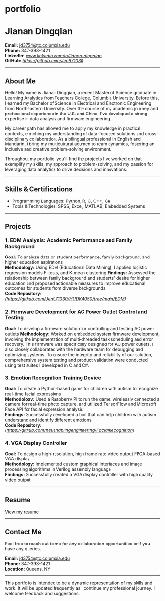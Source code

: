 # portfolio
# Jianan Dingqian

**Email:** jd3754@tc.columbia.edu  
**Phone:** 347-393-1421  
**LinkedIn:** *www.linkedin.com/in/jianan-dingqian*  
**GitHub:** *https://github.com/Jen971030*

---

## About Me

Hello! My name is Jianan Dingqian, a recent Master of Science graduate in Learning Analytics from Teachers College, Columbia University. Before this, I earned my Bachelor of Science in Electrical and Electronic Engineering from Northeastern University. Over the course of my academic journey and professional experience in the U.S. and China, I've developed a strong expertise in data analysis and firmware engineering.

My career path has allowed me to apply my knowledge in practical contexts, enriching my understanding of data-focused solutions and cross-disciplinary collaboration. As a bilingual professional in English and Mandarin, I bring my multicultural acumen to team dynamics, fostering an inclusive and creative problem-solving environment.

Throughout my portfolio, you'll find the projects I've worked on that exemplify my skills, my approach to problem-solving, and my passion for leveraging data analytics to drive decisions and innovations.

---

## Skills & Certifications

* Programming Languages: Python, R, C, C++, C#
* Tools & Technologies: SPSS, Excel, MATLAB, Embedded Systems

---

## Projects

### 1. EDM Analysis: Academic Performance and Family Background
**Goal:** To analyze data on student performance, family background, and higher education aspirations  
**Methodology:** Using EDM (Educational Data Mining), I applied logistic regression models F-tests, and K-mean clustering
**Findings:** Assessed the relationship between family background and students' desire for higher education and proposed actionable measures to improve educational outcomes for students from diverse backgrounds  
**Code Repository:** *(https://github.com/Jen971030/HUDK4050/tree/main/EDM)*

### 2. Firmware Development for AC Power Outlet Control and Testing
**Goal:** To develop a firmware solution for controlling and testing AC power outlets
**Methodology:** Worked on embedded system firmware development, involving the implementation of multi-threaded task scheduling and error recovery. This firmware was specifically designed for AC power outlets. I also closely collaborated with the hardware team for debugging and optimizing systems. To ensure the integrity and reliability of our solution, comprehensive system testing and product validation were conducted using test suites I developed in C and C#.

### 3. Emotion Recognition Training Device
**Goal:** To create a Python-based game for children with autism to recognize real-time facial expressions  
**Methodology:** Used a Raspberry Pi to run the game, wirelessly connected a camera for real-time photo capture, and utilized TensorFlow and Microsoft Face API for facial expression analysis  
**Findings:** Successfully developed a tool that can help children with autism understand and identify different emotions  
**Code Repository:** *(https://github.com/neuenablingengineering/FacialRecognition)*

### 4. VGA Display Controller
**Goal:** To design a high-resolution, high frame rate video output FPGA-based VGA display  
**Methodology:** Implemented custom graphical interfaces and image processing algorithms in Verilog assembly language  
**Findings:** Successfully created a VGA display controller with high quality video output  

---

## Resume

[View my resume](Resume(2023).pdf)


---

## Contact Me

Feel free to reach out to me for any collaboration opportunities or if you have any queries.

**Email:** jd3754@tc.columbia.edu  
**Phone:** 347-393-1421  
**Location:** Queens, NY

---

This portfolio is intended to be a dynamic representation of my skills and work. It will be updated frequently as I continue my professional journey. I welcome feedback and suggestions.
